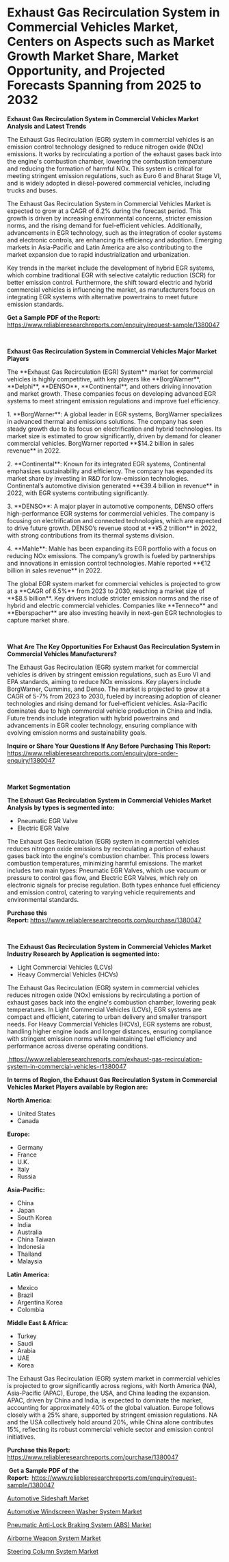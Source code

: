 <p><h1>Exhaust Gas Recirculation System in Commercial Vehicles Market, Centers on Aspects such as Market Growth Market Share, Market Opportunity, and Projected Forecasts Spanning from 2025 to 2032</h1></p><p><strong>Exhaust Gas Recirculation System in Commercial Vehicles Market Analysis and Latest Trends</strong></p>
<p><p>The Exhaust Gas Recirculation (EGR) system in commercial vehicles is an emission control technology designed to reduce nitrogen oxide (NOx) emissions. It works by recirculating a portion of the exhaust gases back into the engine's combustion chamber, lowering the combustion temperature and reducing the formation of harmful NOx. This system is critical for meeting stringent emission regulations, such as Euro 6 and Bharat Stage VI, and is widely adopted in diesel-powered commercial vehicles, including trucks and buses.</p><p>The Exhaust Gas Recirculation System in Commercial Vehicles Market is expected to grow at a CAGR of 6.2% during the forecast period. This growth is driven by increasing environmental concerns, stricter emission norms, and the rising demand for fuel-efficient vehicles. Additionally, advancements in EGR technology, such as the integration of cooler systems and electronic controls, are enhancing its efficiency and adoption. Emerging markets in Asia-Pacific and Latin America are also contributing to the market expansion due to rapid industrialization and urbanization.</p><p>Key trends in the market include the development of hybrid EGR systems, which combine traditional EGR with selective catalytic reduction (SCR) for better emission control. Furthermore, the shift toward electric and hybrid commercial vehicles is influencing the market, as manufacturers focus on integrating EGR systems with alternative powertrains to meet future emission standards.</p></p>
<p><strong>Get a Sample PDF of the Report:&nbsp;</strong> <a href="https://www.reliableresearchreports.com/enquiry/request-sample/1380047?utm_campaign=10&utm_medium=2&utm_source=Github&utm_content=ia&utm_term=23012025&utm_id=exhaust-gas-recirculation-system-in-commercial-vehicles">https://www.reliableresearchreports.com/enquiry/request-sample/1380047</a></p>
<p>&nbsp;</p>
<p><strong>Exhaust Gas Recirculation System in Commercial Vehicles Major Market Players</strong></p>
<p><p>The **Exhaust Gas Recirculation (EGR) System** market for commercial vehicles is highly competitive, with key players like **BorgWarner**, **Delphi**, **DENSO**, **Continental**, and others driving innovation and market growth. These companies focus on developing advanced EGR systems to meet stringent emission regulations and improve fuel efficiency.</p><p>1. **BorgWarner**: A global leader in EGR systems, BorgWarner specializes in advanced thermal and emissions solutions. The company has seen steady growth due to its focus on electrification and hybrid technologies. Its market size is estimated to grow significantly, driven by demand for cleaner commercial vehicles. BorgWarner reported **$14.2 billion in sales revenue** in 2022.</p><p>2. **Continental**: Known for its integrated EGR systems, Continental emphasizes sustainability and efficiency. The company has expanded its market share by investing in R&D for low-emission technologies. Continental’s automotive division generated **€39.4 billion in revenue** in 2022, with EGR systems contributing significantly.</p><p>3. **DENSO**: A major player in automotive components, DENSO offers high-performance EGR systems for commercial vehicles. The company is focusing on electrification and connected technologies, which are expected to drive future growth. DENSO’s revenue stood at **¥5.2 trillion** in 2022, with strong contributions from its thermal systems division.</p><p>4. **Mahle**: Mahle has been expanding its EGR portfolio with a focus on reducing NOx emissions. The company’s growth is fueled by partnerships and innovations in emission control technologies. Mahle reported **€12 billion in sales revenue** in 2022.</p><p>The global EGR system market for commercial vehicles is projected to grow at a **CAGR of 6.5%** from 2023 to 2030, reaching a market size of **$8.5 billion**. Key drivers include stricter emission norms and the rise of hybrid and electric commercial vehicles. Companies like **Tenneco** and **Eberspacher** are also investing heavily in next-gen EGR technologies to capture market share.</p></p>
<p>&nbsp;</p>
<p><strong>What Are The Key Opportunities For Exhaust Gas Recirculation System in Commercial Vehicles Manufacturers?</strong></p>
<p><p>The Exhaust Gas Recirculation (EGR) system market for commercial vehicles is driven by stringent emission regulations, such as Euro VI and EPA standards, aiming to reduce NOx emissions. Key players include BorgWarner, Cummins, and Denso. The market is projected to grow at a CAGR of 5-7% from 2023 to 2030, fueled by increasing adoption of cleaner technologies and rising demand for fuel-efficient vehicles. Asia-Pacific dominates due to high commercial vehicle production in China and India. Future trends include integration with hybrid powertrains and advancements in EGR cooler technology, ensuring compliance with evolving emission norms and sustainability goals.</p></p>
<p><strong>Inquire or Share Your Questions If Any Before Purchasing This Report:</strong> <a href="https://www.reliableresearchreports.com/enquiry/pre-order-enquiry/1380047?utm_campaign=10&utm_medium=2&utm_source=Github&utm_content=ia&utm_term=23012025&utm_id=exhaust-gas-recirculation-system-in-commercial-vehicles">https://www.reliableresearchreports.com/enquiry/pre-order-enquiry/1380047</a></p>
<p>&nbsp;</p>
<p><strong>Market Segmentation</strong></p>
<p><strong>The Exhaust Gas Recirculation System in Commercial Vehicles Market Analysis by types is segmented into:</strong></p>
<p><ul><li>Pneumatic EGR Valve</li><li>Electric EGR Valve</li></ul></p>
<p><p>The Exhaust Gas Recirculation (EGR) system in commercial vehicles reduces nitrogen oxide emissions by recirculating a portion of exhaust gases back into the engine's combustion chamber. This process lowers combustion temperatures, minimizing harmful emissions. The market includes two main types: Pneumatic EGR Valves, which use vacuum or pressure to control gas flow, and Electric EGR Valves, which rely on electronic signals for precise regulation. Both types enhance fuel efficiency and emission control, catering to varying vehicle requirements and environmental standards.</p></p>
<p><strong>Purchase this Report:&nbsp;</strong><a href="https://www.reliableresearchreports.com/purchase/1380047?utm_campaign=10&utm_medium=2&utm_source=Github&utm_content=ia&utm_term=23012025&utm_id=exhaust-gas-recirculation-system-in-commercial-vehicles">https://www.reliableresearchreports.com/purchase/1380047</a></p>
<p>&nbsp;</p>
<p><strong>The Exhaust Gas Recirculation System in Commercial Vehicles Market Industry Research by Application is segmented into:</strong></p>
<p><ul><li>Light Commercial Vehicles (LCVs)</li><li>Heavy Commercial Vehicles (HCVs)</li></ul></p>
<p><p>The Exhaust Gas Recirculation (EGR) system in commercial vehicles reduces nitrogen oxide (NOx) emissions by recirculating a portion of exhaust gases back into the engine's combustion chamber, lowering peak temperatures. In Light Commercial Vehicles (LCVs), EGR systems are compact and efficient, catering to urban delivery and smaller transport needs. For Heavy Commercial Vehicles (HCVs), EGR systems are robust, handling higher engine loads and longer distances, ensuring compliance with stringent emission norms while maintaining fuel efficiency and performance across diverse operating conditions.</p></p>
<p><a href="https://www.reliableresearchreports.com/exhaust-gas-recirculation-system-in-commercial-vehicles-r1380047?utm_campaign=10&utm_medium=2&utm_source=Github&utm_content=ia&utm_term=23012025&utm_id=exhaust-gas-recirculation-system-in-commercial-vehicles">&nbsp;https://www.reliableresearchreports.com/exhaust-gas-recirculation-system-in-commercial-vehicles-r1380047</a></p>
<p><strong>In terms of Region, the Exhaust Gas Recirculation System in Commercial Vehicles Market Players available by Region are:</strong></p>
<p>
    <p> <strong> North America: </strong>
        <ul>
            <li>United States</li>
            <li>Canada</li>
        </ul>
        </p> 
    <p> <strong> Europe: </strong>
        <ul>
            <li>Germany</li>
            <li>France</li>
            <li>U.K.</li>
            <li>Italy</li>
            <li>Russia</li>
        </ul>
        </p> 
    <p> <strong> Asia-Pacific: </strong>
        <ul>
            <li>China</li>
            <li>Japan</li>
            <li>South Korea</li>
            <li>India</li>
            <li>Australia</li>
            <li>China Taiwan</li>
            <li>Indonesia</li>
            <li>Thailand</li>
            <li>Malaysia</li>
        </ul>
        </p> 
    <p> <strong> Latin America: </strong>
        <ul>
            <li>Mexico</li>
            <li>Brazil</li>
            <li>Argentina Korea</li>
            <li>Colombia</li>
        </ul>
        </p> 
    <p> <strong> Middle East & Africa: </strong>
        <ul>
            <li>Turkey</li>
            <li>Saudi</li>
            <li>Arabia</li>
            <li>UAE</li>
            <li>Korea</li>
        </ul>
    </p>
    </p>
<p><p>The Exhaust Gas Recirculation (EGR) system market in commercial vehicles is projected to grow significantly across regions, with North America (NA), Asia-Pacific (APAC), Europe, the USA, and China leading the expansion. APAC, driven by China and India, is expected to dominate the market, accounting for approximately 40% of the global valuation. Europe follows closely with a 25% share, supported by stringent emission regulations. NA and the USA collectively hold around 20%, while China alone contributes 15%, reflecting its robust commercial vehicle sector and emission control initiatives.</p></p>
<p><strong>Purchase this Report: </strong><a href="https://www.reliableresearchreports.com/purchase/1380047?utm_campaign=10&utm_medium=2&utm_source=Github&utm_content=ia&utm_term=23012025&utm_id=exhaust-gas-recirculation-system-in-commercial-vehicles">https://www.reliableresearchreports.com/purchase/1380047</a></p>
<p>&nbsp;<strong>Get a Sample PDF of the Report:&nbsp;&nbsp;</strong><a href="https://www.reliableresearchreports.com/enquiry/request-sample/1380047?utm_campaign=10&utm_medium=2&utm_source=Github&utm_content=ia&utm_term=23012025&utm_id=exhaust-gas-recirculation-system-in-commercial-vehicles">https://www.reliableresearchreports.com/enquiry/request-sample/1380047</a></p>
<p><strong></strong></p>
<p><p><a href="https://github.com/SanjidaMahmud54/Market-Research-Report-List-1/blob/main/automotive-sideshaft-market.md?utm_campaign=10&utm_medium=2&utm_source=Github&utm_content=ia&utm_term=23012025&utm_id=exhaust-gas-recirculation-system-in-commercial-vehicles">Automotive Sideshaft Market</a></p><p><a href="https://github.com/manesros8/Market-Research-Report-List-1/blob/main/automotive-windscreen-washer-system-market.md?utm_campaign=10&utm_medium=2&utm_source=Github&utm_content=ia&utm_term=23012025&utm_id=exhaust-gas-recirculation-system-in-commercial-vehicles">Automotive Windscreen Washer System Market</a></p><p><a href="https://github.com/ulyssacrayne00231/Market-Research-Report-List-1/blob/main/pneumatic-anti-lock-braking-system-abs-market.md?utm_campaign=10&utm_medium=2&utm_source=Github&utm_content=ia&utm_term=23012025&utm_id=exhaust-gas-recirculation-system-in-commercial-vehicles">Pneumatic Anti-Lock Braking System (ABS) Market</a></p><p><a href="https://github.com/WashimHussain441/Market-Research-Report-List-1/blob/main/airborne-weapon-system-market.md?utm_campaign=10&utm_medium=2&utm_source=Github&utm_content=ia&utm_term=23012025&utm_id=exhaust-gas-recirculation-system-in-commercial-vehicles">Airborne Weapon System Market</a></p><p><a href="https://github.com/hgf64gh/Market-Research-Report-List-1/blob/main/steering-column-system-market.md?utm_campaign=10&utm_medium=2&utm_source=Github&utm_content=ia&utm_term=23012025&utm_id=exhaust-gas-recirculation-system-in-commercial-vehicles">Steering Column System Market</a></p></p>